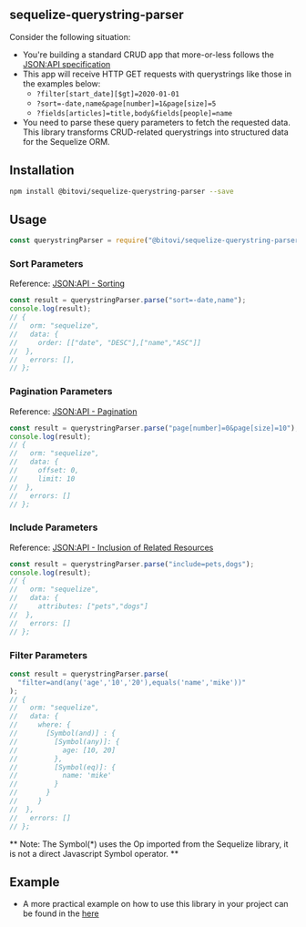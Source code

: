 ## sequelize-querystring-parser

Consider the following situation:

- You're building a standard CRUD app that more-or-less follows the [JSON:API specification](https://jsonapi.org/format/)
- This app will receive HTTP GET requests with querystrings like those in the examples below:
  - `?filter[start_date][$gt]=2020-01-01`
  - `?sort=-date,name&page[number]=1&page[size]=5`
  - `?fields[articles]=title,body&fields[people]=name`
- You need to parse these query parameters to fetch the requested data. This library transforms CRUD-related querystrings into structured data for the Sequelize ORM.

## Installation

```sh
npm install @bitovi/sequelize-querystring-parser --save
```

## Usage

```js
const querystringParser = require("@bitovi/sequelize-querystring-parser");
```

### Sort Parameters

Reference: [JSON:API - Sorting](https://jsonapi.org/format/#fetching-sorting)

```js
const result = querystringParser.parse("sort=-date,name");
console.log(result);
// {
//   orm: "sequelize",
//   data: {
//     order: [["date", "DESC"],["name","ASC"]]
//  },
//   errors: [],
// };
```

### Pagination Parameters

Reference: [JSON:API - Pagination](https://jsonapi.org/format/#fetching-pagination)

```js
const result = querystringParser.parse("page[number]=0&page[size]=10");
console.log(result);
// {
//   orm: "sequelize",
//   data: {
//     offset: 0,
//     limit: 10
//  },
//   errors: []
// };
```

### Include Parameters

Reference: [JSON:API - Inclusion of Related Resources](https://jsonapi.org/format/#fetching-includes)

```js
const result = querystringParser.parse("include=pets,dogs");
console.log(result);
// {
//   orm: "sequelize",
//   data: {
//     attributes: ["pets","dogs"]
//  },
//   errors: []
// };
```

### Filter Parameters

```js
const result = querystringParser.parse(
  "filter=and(any('age','10','20'),equals('name','mike'))"
);
// {
//   orm: "sequelize",
//   data: {
//     where: {
//       [Symbol(and)] : {
//         [Symbol(any)]: {
//           age: [10, 20]
//         },
//         [Symbol(eq)]: {
//           name: 'mike'
//         }
//       }
//     }
//  },
//   errors: []
// };
```

** Note: The Symbol(\*) uses the Op imported from the Sequelize library, it is not a direct Javascript Symbol operator. **

## Example

- A more practical example on how to use this library in your project can be found in the [here](https://github.com/bitovi/querystring-parser/tree/main/examples)
